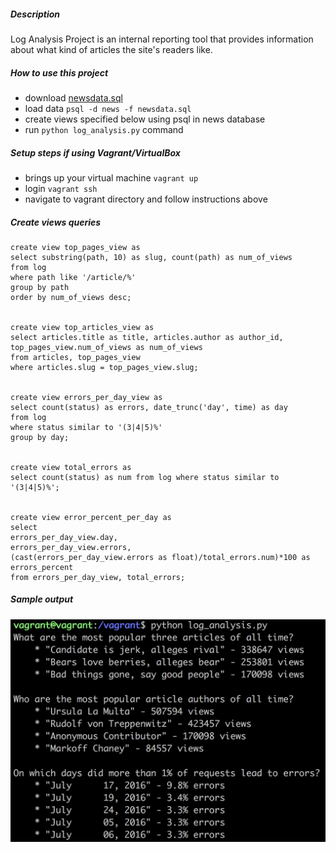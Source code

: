 ##### Description

Log Analysis Project is an internal reporting tool that provides information about what kind of articles the site's readers like.

##### How to use this project

 - download [newsdata.sql](https://d17h27t6h515a5.cloudfront.net/topher/2016/August/57b5f748_newsdata/newsdata.zip)
 - load data `psql -d news -f newsdata.sql`
 - create views specified below using psql in news database
 - run `python log_analysis.py` command

##### Setup steps if using Vagrant/VirtualBox

- brings up your virtual machine `vagrant up`
- login `vagrant ssh`
- navigate to vagrant directory and follow instructions above


##### Create views queries

```
create view top_pages_view as 
select substring(path, 10) as slug, count(path) as num_of_views 
from log 
where path like '/article/%' 
group by path 
order by num_of_views desc;


create view top_articles_view as 
select articles.title as title, articles.author as author_id, top_pages_view.num_of_views as num_of_views
from articles, top_pages_view 
where articles.slug = top_pages_view.slug;


create view errors_per_day_view as 
select count(status) as errors, date_trunc('day', time) as day 
from log 
where status similar to '(3|4|5)%' 
group by day;


create view total_errors as 
select count(status) as num from log where status similar to '(3|4|5)%';


create view error_percent_per_day as 
select 
errors_per_day_view.day, 
errors_per_day_view.errors, 
(cast(errors_per_day_view.errors as float)/total_errors.num)*100 as errors_percent
from errors_per_day_view, total_errors;
```

##### Sample output

![alt text](https://github.com/yanko20/log_analysis_project/blob/master/sample.png)
